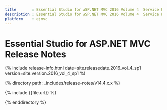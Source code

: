 ```yaml
---
title       : Essential Studio for ASP.NET MVC 2016 Volume 4  Service Pack 1  Release Notes
description : Essential Studio for ASP.NET MVC 2016 Volume 4  Service Pack 1  Release Notes
platform    : ejmvc
---
```


# Essential Studio for ASP.NET MVC Release Notes

{% include release-info.html date=site.releasedate.2016_vol_4_sp1 version=site.version.2016_vol_4_sp1 %} 

{% directory path: _includes/release-notes/v14.4.x.x %}

{% include {{file.url}} %}

{% enddirectory %}
